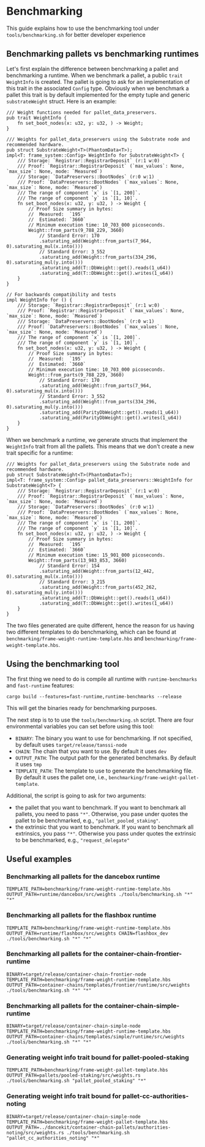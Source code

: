 # Benchmarking
This guide explains how to use the benchmarking tool under `tools/benchmarking.sh` for better developer experience

## Benchmarking pallets vs benchmarking runtimes
Let's first explain the difference between benchmarking a pallet and benchmarking a runtime. When we benchmark a pallet, a public `trait WeightInfo` is created. The pallet is going to ask for an implementation of this trait in the associated `Config` type. Obviously when we benchmark a pallet this trait is by default implemented for the empty tuple and generic  `substrateWeight` struct. Here is an example:

```
/// Weight functions needed for pallet_data_preservers.
pub trait WeightInfo {
	fn set_boot_nodes(x: u32, y: u32, ) -> Weight;
}

/// Weights for pallet_data_preservers using the Substrate node and recommended hardware.
pub struct SubstrateWeight<T>(PhantomData<T>);
impl<T: frame_system::Config> WeightInfo for SubstrateWeight<T> {
	/// Storage: `Registrar::RegistrarDeposit` (r:1 w:0)
	/// Proof: `Registrar::RegistrarDeposit` (`max_values`: None, `max_size`: None, mode: `Measured`)
	/// Storage: `DataPreservers::BootNodes` (r:0 w:1)
	/// Proof: `DataPreservers::BootNodes` (`max_values`: None, `max_size`: None, mode: `Measured`)
	/// The range of component `x` is `[1, 200]`.
	/// The range of component `y` is `[1, 10]`.
	fn set_boot_nodes(x: u32, y: u32, ) -> Weight {
		// Proof Size summary in bytes:
		//  Measured:  `195`
		//  Estimated: `3660`
		// Minimum execution time: 10_703_000 picoseconds.
		Weight::from_parts(9_788_229, 3660)
			// Standard Error: 170
			.saturating_add(Weight::from_parts(7_964, 0).saturating_mul(x.into()))
			// Standard Error: 3_552
			.saturating_add(Weight::from_parts(334_296, 0).saturating_mul(y.into()))
			.saturating_add(T::DbWeight::get().reads(1_u64))
			.saturating_add(T::DbWeight::get().writes(1_u64))
	}
}

// For backwards compatibility and tests
impl WeightInfo for () {
	/// Storage: `Registrar::RegistrarDeposit` (r:1 w:0)
	/// Proof: `Registrar::RegistrarDeposit` (`max_values`: None, `max_size`: None, mode: `Measured`)
	/// Storage: `DataPreservers::BootNodes` (r:0 w:1)
	/// Proof: `DataPreservers::BootNodes` (`max_values`: None, `max_size`: None, mode: `Measured`)
	/// The range of component `x` is `[1, 200]`.
	/// The range of component `y` is `[1, 10]`.
	fn set_boot_nodes(x: u32, y: u32, ) -> Weight {
		// Proof Size summary in bytes:
		//  Measured:  `195`
		//  Estimated: `3660`
		// Minimum execution time: 10_703_000 picoseconds.
		Weight::from_parts(9_788_229, 3660)
			// Standard Error: 170
			.saturating_add(Weight::from_parts(7_964, 0).saturating_mul(x.into()))
			// Standard Error: 3_552
			.saturating_add(Weight::from_parts(334_296, 0).saturating_mul(y.into()))
			.saturating_add(ParityDbWeight::get().reads(1_u64))
			.saturating_add(ParityDbWeight::get().writes(1_u64))
	}
}
```

When we benchmark a runtime, we generate structs that implement the `WeightInfo` trait from all the pallets. This means that we don't create a new trait specific for a runtime:

```
/// Weights for pallet_data_preservers using the Substrate node and recommended hardware.
pub struct SubstrateWeight<T>(PhantomData<T>);
impl<T: frame_system::Config> pallet_data_preservers::WeightInfo for SubstrateWeight<T> {
	/// Storage: `Registrar::RegistrarDeposit` (r:1 w:0)
	/// Proof: `Registrar::RegistrarDeposit` (`max_values`: None, `max_size`: None, mode: `Measured`)
	/// Storage: `DataPreservers::BootNodes` (r:0 w:1)
	/// Proof: `DataPreservers::BootNodes` (`max_values`: None, `max_size`: None, mode: `Measured`)
	/// The range of component `x` is `[1, 200]`.
	/// The range of component `y` is `[1, 10]`.
	fn set_boot_nodes(x: u32, y: u32, ) -> Weight {
		// Proof Size summary in bytes:
		//  Measured:  `195`
		//  Estimated: `3660`
		// Minimum execution time: 15_901_000 picoseconds.
		Weight::from_parts(13_983_853, 3660)
			// Standard Error: 154
			.saturating_add(Weight::from_parts(12_442, 0).saturating_mul(x.into()))
			// Standard Error: 3_215
			.saturating_add(Weight::from_parts(452_262, 0).saturating_mul(y.into()))
			.saturating_add(T::DbWeight::get().reads(1_u64))
			.saturating_add(T::DbWeight::get().writes(1_u64))
	}
}
```
The two files generated are quite different, hence the reason for us having two different templates to do benchmarking, which can be found at `benchmarking/frame-weight-runtime-template.hbs` and `benchmarking/frame-weight-template.hbs`.

## Using the benchmarking tool

The first thing we need to do is compile all runtime with `runtime-benchmarks` and `fast-runtime` features:

```
cargo build --features=fast-runtime,runtime-benchmarks --release
```

This will get the binaries ready for benchmarking purposes.

The next step is to to use the `tools/benchmarking.sh` script. There are four environmental variables you can set before using this tool:

- `BINARY`: The binary you want to use for benchmarking. If not specified, by default uses `target/release/tanssi-node`
- `CHAIN`: The chain that you want to use. By default it uses `dev`
- `OUTPUT_PATH`: The output path for the generated benchmarks. By default it uses `tmp`
- `TEMPLATE_PATH`: The template to use to generate the benchmarking file. By default it uses the pallet one, i.e., `benchmarking/frame-weight-pallet-template`.

Additional, the script is going to ask for two arguments:
- the pallet that you want to benchmark. If you want to benchmark all pallets, you need to pass `"*"`. Otherwise, you pase under quotes the pallet to be benchmarked, e.g., `"pallet_pooled_staking"`.
- the extrinsic that you want to benchmark. If you want to benchmark all extrinsics, you pass `"*"`. Otherwise you pass under quotes the extrinsic to be benchmarked, e.g., `"request_delegate"`

## Useful examples

### Benchmarking all pallets for the dancebox runtime

```
TEMPLATE_PATH=benchmarking/frame-weight-runtime-template.hbs OUTPUT_PATH=runtime/dancebox/src/weights ./tools/benchmarking.sh "*" "*"
```

### Benchmarking all pallets for the flashbox runtime

```
TEMPLATE_PATH=benchmarking/frame-weight-runtime-template.hbs OUTPUT_PATH=runtime/flashbox/src/weights CHAIN=flashbox_dev ./tools/benchmarking.sh "*" "*"
```

### Benchmarking all pallets for the container-chain-frontier-runtime

```
BINARY=target/release/container-chain-frontier-node TEMPLATE_PATH=benchmarking/frame-weight-runtime-template.hbs OUTPUT_PATH=container-chains/templates/frontier/runtime/src/weights ./tools/benchmarking.sh "*" "*"
```

### Benchmarking all pallets for the container-chain-simple-runtime

```
BINARY=target/release/container-chain-simple-node TEMPLATE_PATH=benchmarking/frame-weight-runtime-template.hbs OUTPUT_PATH=container-chains/templates/simple/runtime/src/weights ./tools/benchmarking.sh "*" "*"
```

### Generating weight info trait bound for pallet-pooled-staking

```
TEMPLATE_PATH=benchmarking/frame-weight-pallet-template.hbs OUTPUT_PATH=pallets/pooled-staking/src/weights.rs ./tools/benchmarking.sh "pallet_pooled_staking" "*"
```

### Generating weight info trait bound for pallet-cc-authorities-noting

```
BINARY=target/release/container-chain-simple-node TEMPLATE_PATH=benchmarking/frame-weight-pallet-template.hbs OUTPUT_PATH=../dancekit/container-chain-pallets/authorities-noting/src/weights.rs ./tools/benchmarking.sh "pallet_cc_authorities_noting" "*"
```
